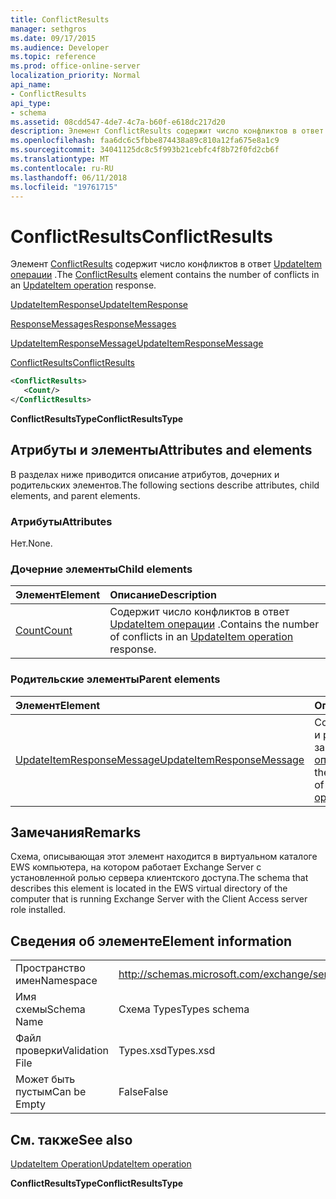 ```yaml
---
title: ConflictResults
manager: sethgros
ms.date: 09/17/2015
ms.audience: Developer
ms.topic: reference
ms.prod: office-online-server
localization_priority: Normal
api_name:
- ConflictResults
api_type:
- schema
ms.assetid: 08cdd547-4de7-4c7a-b60f-e618dc217d20
description: Элемент ConflictResults содержит число конфликтов в ответ UpdateItem операции.
ms.openlocfilehash: faa6dc6c5fbbe874438a89c810a12fa675e8a1c9
ms.sourcegitcommit: 34041125dc8c5f993b21cebfc4f8b72f0fd2cb6f
ms.translationtype: MT
ms.contentlocale: ru-RU
ms.lasthandoff: 06/11/2018
ms.locfileid: "19761715"
---
```

# <a name="conflictresults"></a><span data-ttu-id="a8d34-103">ConflictResults</span><span class="sxs-lookup"><span data-stu-id="a8d34-103">ConflictResults</span></span>

<span data-ttu-id="a8d34-104">Элемент [ConflictResults](conflictresults.md) содержит число конфликтов в ответ [UpdateItem операции](updateitem-operation.md) .</span><span class="sxs-lookup"><span data-stu-id="a8d34-104">The [ConflictResults](conflictresults.md) element contains the number of conflicts in an [UpdateItem operation](updateitem-operation.md) response.</span></span> 
  
[<span data-ttu-id="a8d34-105">UpdateItemResponse</span><span class="sxs-lookup"><span data-stu-id="a8d34-105">UpdateItemResponse</span></span>](updateitemresponse.md)
  
[<span data-ttu-id="a8d34-106">ResponseMessages</span><span class="sxs-lookup"><span data-stu-id="a8d34-106">ResponseMessages</span></span>](responsemessages.md)
  
[<span data-ttu-id="a8d34-107">UpdateItemResponseMessage</span><span class="sxs-lookup"><span data-stu-id="a8d34-107">UpdateItemResponseMessage</span></span>](updateitemresponsemessage.md)
  
[<span data-ttu-id="a8d34-108">ConflictResults</span><span class="sxs-lookup"><span data-stu-id="a8d34-108">ConflictResults</span></span>](conflictresults.md)
  
```xml
<ConflictResults>
   <Count/>
</ConflictResults>
```

 <span data-ttu-id="a8d34-109">**ConflictResultsType**</span><span class="sxs-lookup"><span data-stu-id="a8d34-109">**ConflictResultsType**</span></span>
## <a name="attributes-and-elements"></a><span data-ttu-id="a8d34-110">Атрибуты и элементы</span><span class="sxs-lookup"><span data-stu-id="a8d34-110">Attributes and elements</span></span>

<span data-ttu-id="a8d34-111">В разделах ниже приводится описание атрибутов, дочерних и родительских элементов.</span><span class="sxs-lookup"><span data-stu-id="a8d34-111">The following sections describe attributes, child elements, and parent elements.</span></span>
  
### <a name="attributes"></a><span data-ttu-id="a8d34-112">Атрибуты</span><span class="sxs-lookup"><span data-stu-id="a8d34-112">Attributes</span></span>

<span data-ttu-id="a8d34-113">Нет.</span><span class="sxs-lookup"><span data-stu-id="a8d34-113">None.</span></span>
  
### <a name="child-elements"></a><span data-ttu-id="a8d34-114">Дочерние элементы</span><span class="sxs-lookup"><span data-stu-id="a8d34-114">Child elements</span></span>

|<span data-ttu-id="a8d34-115">**Элемент**</span><span class="sxs-lookup"><span data-stu-id="a8d34-115">**Element**</span></span>|<span data-ttu-id="a8d34-116">**Описание**</span><span class="sxs-lookup"><span data-stu-id="a8d34-116">**Description**</span></span>|
|:-----|:-----|
|[<span data-ttu-id="a8d34-117">Count</span><span class="sxs-lookup"><span data-stu-id="a8d34-117">Count</span></span>](count.md) <br/> |<span data-ttu-id="a8d34-118">Содержит число конфликтов в ответ [UpdateItem операции](updateitem-operation.md) .</span><span class="sxs-lookup"><span data-stu-id="a8d34-118">Contains the number of conflicts in an [UpdateItem operation](updateitem-operation.md) response.</span></span>  <br/> |
   
### <a name="parent-elements"></a><span data-ttu-id="a8d34-119">Родительские элементы</span><span class="sxs-lookup"><span data-stu-id="a8d34-119">Parent elements</span></span>

|<span data-ttu-id="a8d34-120">**Элемент**</span><span class="sxs-lookup"><span data-stu-id="a8d34-120">**Element**</span></span>|<span data-ttu-id="a8d34-121">**Описание**</span><span class="sxs-lookup"><span data-stu-id="a8d34-121">**Description**</span></span>|
|:-----|:-----|
|[<span data-ttu-id="a8d34-122">UpdateItemResponseMessage</span><span class="sxs-lookup"><span data-stu-id="a8d34-122">UpdateItemResponseMessage</span></span>](updateitemresponsemessage.md) <br/> |<span data-ttu-id="a8d34-123">Содержит состояние и результат одного запроса [UpdateItem операции](updateitem-operation.md) .</span><span class="sxs-lookup"><span data-stu-id="a8d34-123">Contains the status and result of a single [UpdateItem operation](updateitem-operation.md) request.</span></span>  <br/> |
   
## <a name="remarks"></a><span data-ttu-id="a8d34-124">Замечания</span><span class="sxs-lookup"><span data-stu-id="a8d34-124">Remarks</span></span>

<span data-ttu-id="a8d34-125">Схема, описывающая этот элемент находится в виртуальном каталоге EWS компьютера, на котором работает Exchange Server с установленной ролью сервера клиентского доступа.</span><span class="sxs-lookup"><span data-stu-id="a8d34-125">The schema that describes this element is located in the EWS virtual directory of the computer that is running Exchange Server with the Client Access server role installed.</span></span>
  
## <a name="element-information"></a><span data-ttu-id="a8d34-126">Сведения об элементе</span><span class="sxs-lookup"><span data-stu-id="a8d34-126">Element information</span></span>

|||
|:-----|:-----|
|<span data-ttu-id="a8d34-127">Пространство имен</span><span class="sxs-lookup"><span data-stu-id="a8d34-127">Namespace</span></span>  <br/> |http://schemas.microsoft.com/exchange/services/2006/types  <br/> |
|<span data-ttu-id="a8d34-128">Имя схемы</span><span class="sxs-lookup"><span data-stu-id="a8d34-128">Schema Name</span></span>  <br/> |<span data-ttu-id="a8d34-129">Схема Types</span><span class="sxs-lookup"><span data-stu-id="a8d34-129">Types schema</span></span>  <br/> |
|<span data-ttu-id="a8d34-130">Файл проверки</span><span class="sxs-lookup"><span data-stu-id="a8d34-130">Validation File</span></span>  <br/> |<span data-ttu-id="a8d34-131">Types.xsd</span><span class="sxs-lookup"><span data-stu-id="a8d34-131">Types.xsd</span></span>  <br/> |
|<span data-ttu-id="a8d34-132">Может быть пустым</span><span class="sxs-lookup"><span data-stu-id="a8d34-132">Can be Empty</span></span>  <br/> |<span data-ttu-id="a8d34-133">False</span><span class="sxs-lookup"><span data-stu-id="a8d34-133">False</span></span>  <br/> |
   
## <a name="see-also"></a><span data-ttu-id="a8d34-134">См. также</span><span class="sxs-lookup"><span data-stu-id="a8d34-134">See also</span></span>



[<span data-ttu-id="a8d34-135">UpdateItem Operation</span><span class="sxs-lookup"><span data-stu-id="a8d34-135">UpdateItem operation</span></span>](updateitem-operation.md)
  
 <span data-ttu-id="a8d34-136">**ConflictResultsType**</span><span class="sxs-lookup"><span data-stu-id="a8d34-136">**ConflictResultsType**</span></span>

